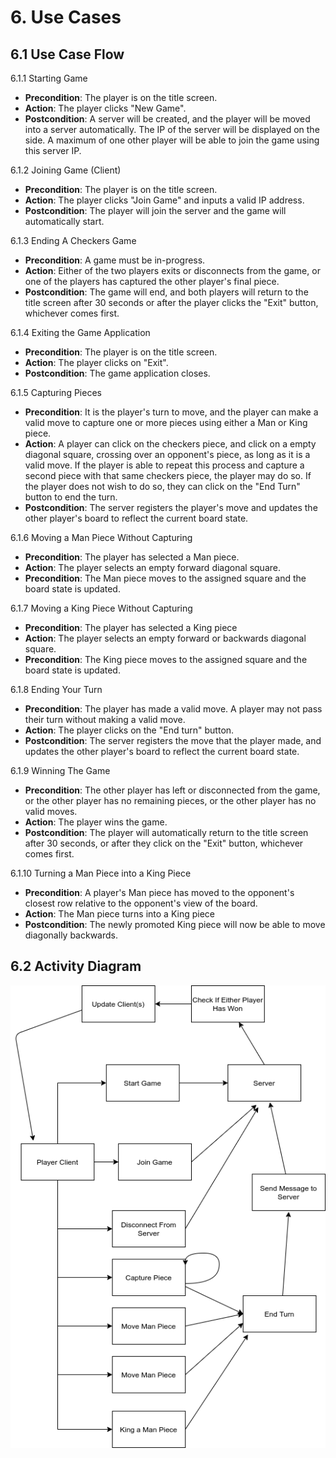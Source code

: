 # 6. Use Cases

## 6.1 Use Case Flow

6.1.1 Starting Game 
* **Precondition**: The player is on the title screen.
* **Action**: The player clicks "New Game".
* **Postcondition**: A server will be created, and the player will be moved into a server automatically.
  The IP of the server will be displayed on the side.
  A maximum of one other player will be able to join the game using this server IP. 

6.1.2 Joining Game (Client)
* **Precondition**: The player is on the title screen.
* **Action**: The player clicks "Join Game" and inputs a valid IP address.
* **Postcondition**: The player will join the server and the game will automatically start.

6.1.3 Ending A Checkers Game
* **Precondition**: A game must be in-progress.
* **Action**: Either of the two players exits or disconnects from the game, or one of the players has captured the other
  player's final piece.
* **Postcondition**: The game will end, and both players will return to the title screen after 30
  seconds or after the player clicks the "Exit" button, whichever comes first.

6.1.4 Exiting the Game Application
* **Precondition**: The player is on the title screen.
* **Action**: The player clicks on "Exit".
* **Postcondition**: The game application closes.

6.1.5 Capturing Pieces
* **Precondition**: It is the player's turn to move, and the player can make a valid move to capture
  one or more pieces using either a Man or King piece.
* **Action**: A player can click on the checkers piece, and click on a empty diagonal square,
  crossing over an opponent's piece, as long as it is a valid move. If the player is able to repeat
  this process and capture a second piece with that same checkers piece, the player may do so. 
  If the player does not wish to do so, they can click on the "End Turn" button to end the turn. 
* **Postcondition**: The server registers the player's move and updates the other player's board to
  reflect the current board state.

6.1.6 Moving a Man Piece Without Capturing
* **Precondition**: The player has selected a Man piece.
* **Action**: The player selects an empty forward diagonal square.
* **Precondition**: The Man piece moves to the assigned square and the board state is updated.

6.1.7 Moving a King Piece Without Capturing
* **Precondition**: The player has selected a King piece
* **Action**: The player selects an empty forward or backwards diagonal square.
* **Precondition**: The King piece moves to the assigned square and the board state is updated.

6.1.8 Ending Your Turn
* **Precondition**: The player has made a valid move. A player may not pass their turn without
  making a valid move.
* **Action**: The player clicks on the "End turn" button.
* **Postcondition**: The server registers the move that the player made, and updates the other
  player's board to reflect the current board state.

6.1.9 Winning The Game
* **Precondition**: The other player has left or disconnected from the game, or the other player has
  no remaining pieces, or the other player has no valid moves.
* **Action**: The player wins the game.
* **Postcondition**: The player will automatically return to the title screen after 30 seconds, or
  after they click on the "Exit" button, whichever comes first.

6.1.10 Turning a Man Piece into a King Piece
* **Precondition**: A player's Man piece has moved to the opponent's closest row relative to
  the opponent's view of the board.
* **Action**: The Man piece turns into a King piece
* **Postcondition**: The newly promoted King piece will now be able to move diagonally backwards.

## 6.2 Activity Diagram

![Image of Activity Diagram](img/usecase-diagram.png)
